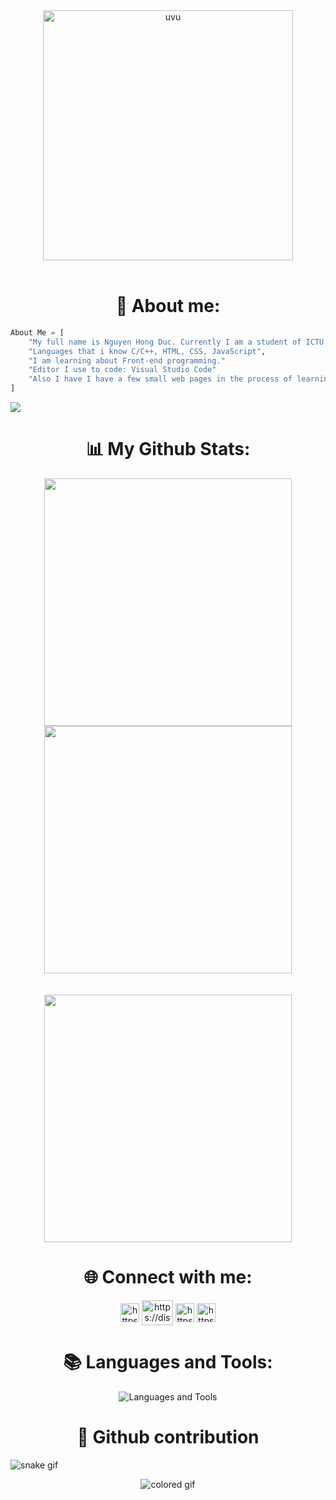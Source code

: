 <div align="center">
    <img src="https://marketpedia.ca/wp-content/uploads/2021/10/gif-01-brent-rambo-b25.gif" alt="uvu" width="400">
    <br>
    <br>
</div>

<h1 align="center">📝 About me:</h1>

```py
About Me = [
    "My full name is Nguyen Hong Duc. Currently I am a student of ICTU."
    "Languages that i know C/C++, HTML, CSS, JavaScript",
    "I am learning about Front-end programming."
    "Editor I use to code: Visual Studio Code"
    "Also I have I have a few small web pages in the process of learning and creating."
]
```

![](https://komarev.com/ghpvc/?username=hongduc-code-dao)

<h1 align="center">📊 My Github Stats:</h1>

<div align=center>
    <img
        width="396"
        src="https://streak-stats.demolab.com?user=hongduccodedao&theme=material&hide_border=true&locale=vi&date_format=j%2Fn%5B%2FY%5D"
    />
    <img
        width="396"
        src="https://github-readme-stats.vercel.app/api?username=hongduccodedao&show_icons=true&bg_color=303446&text_color=c6d0f5&icon_color=ca9ee6&title_color=81c8be"
    />
</div>
<br>
<br>
<div align=center>
    <img
        width="396"
        src="https://github-readme-stats.vercel.app/api/top-langs/?username=hongduccodedao&show_icons=true&layout=compact&bg_color=303446&text_color=c6d0f5&icon_color=ca9ee6&title_color=81c8be"
    />
</div>

<h1 align="center">🌐 Connect with me:</h1>
<p align="center">
    <a href="https://www.facebook.com/hongduccodedao/" target="_blank"><img align="center" src="https://raw.githubusercontent.com/rahuldkjain/github-profile-readme-generator/master/src/images/icons/Social/facebook.svg" alt="https://www.facebook.com/d4rtj" height="30" width="30" /></a>
    <a href="https://discord.com/users/769244837030526976" target="_blank"><img align="center" src="https://raw.githubusercontent.com/rahuldkjain/github-profile-readme-generator/master/src/images/icons/Social/discord.svg" alt="https://discord.com/users/968119621544710195" height="40" width="50" /></a>
    <a href="https://www.instagram.com/pinkduwc._/" target="_blank"><img align="center" src="https://raw.githubusercontent.com/rahuldkjain/github-profile-readme-generator/master/src/images/icons/Social/instagram.svg" alt="https://www.instagram.com/d4rtj/" height="30" width="30" /></a>
    <!-- linkedin -->
    <a href="https://www.linkedin.com/in/nguy%E1%BB%85n-h%E1%BB%93ng-%C4%91%E1%BB%A9c-aa609220a/" target="_blank"><img align="center" src="https://raw.githubusercontent.com/rahuldkjain/github-profile-readme-generator/master/src/images/icons/Social/linked-in-alt.svg" alt="https://www.linkedin.com/in/nguy%E1%BB%85n-h%E1%BB%93ng-%C4%91%E1%BB%A9c-aa609220a/" height="30" width="30" /></a>
</p>

<h1 align="center">📚 Languages and Tools:</h1>
<p align="center">
    <img src="https://skillicons.dev/icons?i=c,cpp,java,md,html,css,bootstrap,sass,styledcomponents,tailwind,js,nodejs,express,react,figma,firebase,git,github,heroku,mongodb,neovim,netlify,nextjs,ps,powershell,pug,redux,sqlite,stackoverflow,svg,twitter,ts,vercel,vim,vite,vscode,wordpress,xdactions&theme=dark" alt="Languages and Tools" />

</p>

<h1 align="center">🐛 Github contribution</h1>

![snake gif](https://github.com/hongduccodedao/hongduccodedao/blob/output/github-contribution-grid-snake.svg#gh-dark-mode-only)


<footer align="center" >
  <img align="center" alt="colored gif" src="https://capsule-render.vercel.app/api?type=waving&color=gradient&height=200&section=footer" />
</footer>
